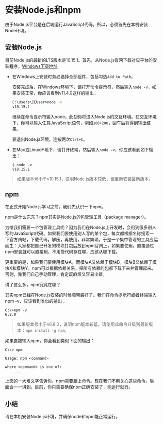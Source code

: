 # 安装Node.js和npm

由于Node.js平台是在后端运行JavaScript代码，所以，必须首先在本机安装Node环境。

## 安装Node.js

目前Node.js的最新的LTS版本是10.15.1。首先，从Node.js官网下载对应平台的安装程序。[Windows下载地址](https://nodejs.org/dist/v10.15.1/node-v10.15.1-x64.msi)

- 在Windows上安装时务必选择全部组件，包括勾选`Add to Path`。

  安装完成后，在Windows环境下，请打开命令提示符，然后输入`node -v`，如果安装正常，你应该看到v11.4.0这样的输出：

  ```cmd
  C:\Users\IEUser>node -v
  v10.15.1
  ```

  继续在命令提示符输入node，此刻你将进入Node.js的交互环境。在交互环境下，你可以输入任意JavaScript语句，例如`100+200`，回车后将得到输出结果。

  要退出Node.js环境，连按两次`Ctrl+C`。

- 在Mac或Linux环境下，请打开终端，然后输入`node -v`，你应该看到如下输出：

  ```shell
  $ node -v
  v10.15.1
  ```

> 如果版本号小于v10.15.1，说明Node.js版本较低，请重新安装最新版本。

## npm

在正式开始Node.js学习之前，我们先认识一下npm。

npm是什么东东？npm其实是Node.js的包管理工具（package manager）。

为啥我们需要一个包管理工具呢？因为我们在Node.js上开发时，会用到很多别人写的JavaScript代码。如果我们要使用别人写的某个包，每次都根据名称搜索一下官方网站，下载代码，解压，再使用，非常繁琐。于是一个集中管理的工具应运而生：大家都把自己开发的模块打包后放到npm官网上，如果要使用，直接通过npm安装就可以直接用，不用管代码存在哪，应该从哪下载。

更重要的是，如果我们要使用模块A，而模块A又依赖于模块B，模块B又依赖于模块X和模块Y，npm可以根据依赖关系，把所有依赖的包都下载下来并管理起来。否则，靠我们自己手动管理，肯定既麻烦又容易出错。

讲了这么多，npm究竟在哪？

其实npm已经在Node.js安装的时候顺带装好了。我们在命令提示符或者终端输入npm -v，应该看到类似的输出：

```shell
C:\>npm -v
6.8.0
```

> 如果版本号小于v6.8.0，说明npm版本较低，请使用此命令升级到最新版本：`npm install -g npm`。

如果直接输入npm，你会看到类似下面的输出：

```shell
C:\> npm

Usage: npm <command>

where <command> is one of:
    ...
```

上面的一大堆文字告诉你，npm需要跟上命令。现在我们不用关心这些命令，后面会一一讲到。目前，你只需要确保npm正确安装了，能运行就行。

## 小结

请在本机安装Node.js环境，并确保node和npm能正常运行。